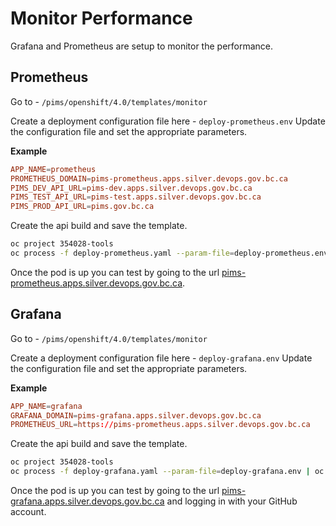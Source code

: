 # Monitor Performance

Grafana and Prometheus are setup to monitor the performance.

## Prometheus

Go to - `/pims/openshift/4.0/templates/monitor`

Create a deployment configuration file here - `deploy-prometheus.env`
Update the configuration file and set the appropriate parameters.

**Example**

```conf
APP_NAME=prometheus
PROMETHEUS_DOMAIN=pims-prometheus.apps.silver.devops.gov.bc.ca
PIMS_DEV_API_URL=pims-dev.apps.silver.devops.gov.bc.ca
PIMS_TEST_API_URL=pims-test.apps.silver.devops.gov.bc.ca
PIMS_PROD_API_URL=pims.gov.bc.ca
```

Create the api build and save the template.

```bash
oc project 354028-tools
oc process -f deploy-prometheus.yaml --param-file=deploy-prometheus.env | oc create --save-config=true -f -
```

Once the pod is up you can test by going to the url [pims-prometheus.apps.silver.devops.gov.bc.ca](https://pims-prometheus.apps.silver.devops.gov.bc.ca).

## Grafana

Go to - `/pims/openshift/4.0/templates/monitor`

Create a deployment configuration file here - `deploy-grafana.env`
Update the configuration file and set the appropriate parameters.

**Example**

```conf
APP_NAME=grafana
GRAFANA_DOMAIN=pims-grafana.apps.silver.devops.gov.bc.ca
PROMETHEUS_URL=https://pims-prometheus.apps.silver.devops.gov.bc.ca
```

Create the api build and save the template.

```bash
oc project 354028-tools
oc process -f deploy-grafana.yaml --param-file=deploy-grafana.env | oc create --save-config=true -f -
```

Once the pod is up you can test by going to the url [pims-grafana.apps.silver.devops.gov.bc.ca](https://pims-grafana.apps.silver.devops.gov.bc.ca) and logging in with your GitHub account.
